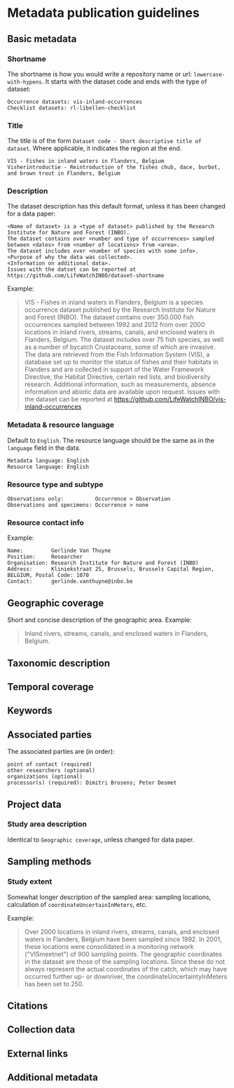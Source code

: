 # Metadata publication guidelines

## Basic metadata

### Shortname

The shortname is how you would write a repository name or url: `lowercase-with-hypens`. It starts with the dataset code and ends with the type of dataset:

    Occurrence datasets: vis-inland-occurrences
    Checklist datasets: rl-libellen-checklist

### Title

The title is of the form `Dataset code - Short descriptive title of dataset`. Where applicable, it indicates the region at the end.

    VIS - Fishes in inland waters in Flanders, Belgium
    Visherintroductie - Reintroduction of the fishes chub, dace, burbot, and brown trout in Flanders, Belgium

### Description

The dataset description has this default format, unless it has been changed for a data paper:

    <Name of dataset> is a <type of dataset> published by the Research Institute for Nature and Forest (INBO). 
    The dataset contains over <number and type of occurrences> sampled between <dates> from <number of locations> from <area>. 
    The dataset includes over <number of species with some info>. 
    <Purpose of why the data was collected>. 
    <Information on additional data>. 
    Issues with the datset can be reported at https://github.com/LifeWatchINBO/dataset-shortname

Example:

> VIS - Fishes in inland waters in Flanders, Belgium is a species occurrence dataset published by the Research Institute for Nature and Forest (INBO). The dataset contains over 350.000 fish occurrences sampled between 1992 and 2012 from over 2000 locations in inland rivers, streams, canals, and enclosed waters in Flanders, Belgium. The dataset includes over 75 fish species, as well as a number of bycatch Crustaceans, some of which are invasive. The data are retrieved from the Fish Information System (VIS), a database set up to monitor the status of fishes and their habitats in Flanders and are collected in support of the Water Framework Directive, the Habitat Directive, certain red lists, and biodiversity research. Additional information, such as measurements, absence information and abiotic data are available upon request. Issues with the dataset can be reported at https://github.com/LifeWatchINBO/vis-inland-occurrences

### Metadata & resource language

Default to `English`. The resource language should be the same as in the `language` field in the data.

    Metadata language: English
    Resource language: English

### Resource type and subtype

    Observations only:          Occurrence > Observation
    Observations and specimens: Occurrence > none

### Resource contact info

Example:

    Name:         Gerlinde Van Thuyne
    Position:     Researcher
    Organisation: Research Institute for Nature and Forest (INBO)
    Address:      Kliniekstraat 25, Brussels, Brussels Capital Region, BELGIUM, Postal Code: 1070
    Contact:      gerlinde.vanthuyne@inbo.be

## Geographic coverage

Short and concise description of the geographic area. Example:

> Inland rivers, streams, canals, and enclosed waters in Flanders, Belgium.

## Taxonomic description

## Temporal coverage

## Keywords

## Associated parties

The associated parties are (in order):

    point of contact (required)
    other researchers (optional)
    organizations (optional)
    processor(s) (required): Dimitri Brosens; Peter Desmet

## Project data

### Study area description

Identical to `Geographic coverage`, unless changed for data paper.

## Sampling methods

### Study extent

Somewhat longer description of the sampled area: sampling locations, calculation of `coordinateUncertainInMeters`, etc.

Example:

> Over 2000 locations in inland rivers, streams, canals, and enclosed waters in Flanders, Belgium have been sampled since 1992. In 2001, these locations were consolidated in a monitoring network ("VISmeetnet") of 900 sampling points. The geographic coordinates in the dataset are those of the sampling locations. Since these do not always represent the actual coordinates of the catch, which may have occurred further up- or downriver, the coordinateUncertaintyInMeters has been set to 250.

## Citations

## Collection data

## External links

## Additional metadata
